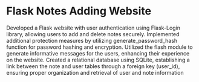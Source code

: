 # Flask Notes Adding Website

Developed a Flask website with user authentication using Flask-Login library, allowing users to add and delete notes securely. Implemented additional protection measures by utilizing generate_password_hash function for password hashing and encryption. Utilized the flash module to generate informative messages for the users, enhancing their experience on the website. Created a relational database using SQLite, establishing a link between the note and user tables through a foreign key (user_id), ensuring proper organization and retrieval of user and note information
